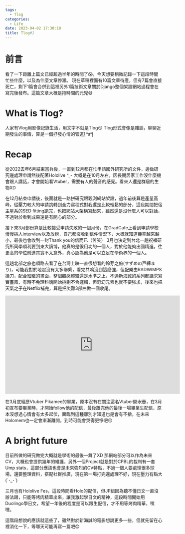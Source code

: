 ```yaml
---
tags:
  - Tlog
categories:
  - Life
date: 2023-04-02 17:30:18
title: Tlog#1
---
```



# 前言

看了一下距離上篇文已經超過半年的時間了😱，今天想要稍微記錄一下這段時間忙些什麼，以及為什麼文章停滯。
現在草稿裡面有10篇文章待產，但有7篇會直接死亡，剩下1篇會合併到這裡另外1篇技術文章關於Django整個架設網站過程會在寫完後發布。這篇文章大概是拖時間的元兇😅

# What is Tlog?

人家有Vlog用影像記錄生活，用文字不就是Tlog😏
Tlog形式會像是雜談，聊聊近期發生的事情，算是一個抒發心情的管道ᶘ ᵒᴥᵒᶅ

# Recap

從2022去年6月結束當兵後，一直到12月都在忙申請國外研究所的文件，邊做研究邊處理申請然後配著Hololive ^_-
大概是在10月左右，因長期居家工作沒什麼機會跟人講話，才會開始看Vtuber，需要有人的聲音的感覺。看來人還是群居的生物XD

在12月結束申請後，後面就是一路拼研究跟觀測網站架設，過年前後算是產量高峰，從壓力較大的申請跳轉到全力寫程式對我還是比較輕鬆的部分，這段期間把宿主星系的SED fitting跑完，也把網站大架構寫起來，雖然還是沒什麼人可以對話，不過對於看到成果還是有開心的部分。

<!--more-->

接下來3月部份算是比較接受申請失敗的一個月份，在GradCafe上看到申請學校慢慢挑人interview以及放榜，自己都沒收到信件情況下，大概就知道機率越來越小，最後也會收到一封Thank you的信而已（苦笑）
3月也決定到台北一趟祝福研究所同學順利要到東大讀博，他真的是很用功的一個人，對於他能夠出國精進，往更高的學位前進其實不太意外，真心認為他是可以立足在學術界的一個人。

這趟北部之旅也順路去看了在台灣上映一直很想看的鈴芽之旅(すずめの戸締まり)，可能我對於地震沒有太多聯繫，看完共鳴沒到這麼強，但配樂由RADWIMPS操刀，配合細緻的畫面，整個觀感體驗還是水準之上，不過新海誠的系列都講求寫實畫風，有時不免理科魂開始挑剔不合邏輯，但奇幻元素也就不要強求，後來也把天氣之子在Netflix補完，算是把災難3部曲做一個收尾。

<iframe width="560" height="315" src="https://www.youtube.com/embed/-hAaJKKn56g" title="YouTube video player" frameborder="0" allow="accelerometer; autoplay; clipboard-write; encrypted-media; gyroscope; picture-in-picture; web-share" allowfullscreen></iframe>

在3月底經歷Vtuber Pikamee的畢業，原本沒有在關注這名Vtuber<s>開水壺</s>，在3月初宣布要畢業時，才開始follow他的配信，最後跟完他的最後一場畢業生配信，原本沒想過心情會有太多起伏，面臨到這種離別才知道也是會有不捨，在未來Holomem也一定會漸漸離開，到時可能會哭得更慘吧😖

# A bright future

目前所做的研究做完大概就是學術的最後一舞了XD 那網站部分可以作為未來CV，大概也會提供幾年的維護，另外一個Project就是對於CPBL的裁判有一套Ump stats，這部分應該也會是未來強烈的CV特點，不過一個人要處理很多球場，還要整理資料，搭配社群推廣，現在第一場打完還處理不好，現在壓力有點大(´･_･`)

三月也有Hololive Fes，這段時間看Holo的配信，但JP組因為聽不懂日文一直沒辦法跟，只能等烤肉精華出來，讓我激起學日文的精神，這段時間開始用Duolingo學日文，希望一年後的程度是可以跟生配信，才不用等烤肉精華，嘿嘿。

這階段想說的應該就這些了，雖然對於新海誠的電影想說更多一些，但就先留在心裡消化一下，等哪天可能再寫一篇吧😊